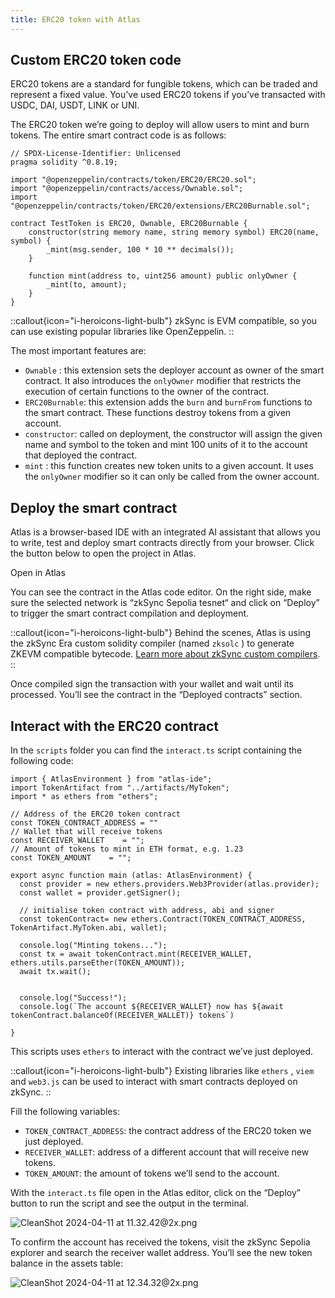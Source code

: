 ```yaml
---
title: ERC20 token with Atlas
---
```

## Custom ERC20 token code
    
ERC20 tokens are a standard for fungible tokens, which can be traded and represent a fixed value. You’ve used ERC20 tokens if you’ve transacted with USDC, DAI, USDT, LINK or UNI.

The ERC20 token we’re going to deploy will allow users to mint and burn tokens. The entire smart contract code is as follows:

```solidity
// SPDX-License-Identifier: Unlicensed
pragma solidity ^0.8.19;

import "@openzeppelin/contracts/token/ERC20/ERC20.sol";
import "@openzeppelin/contracts/access/Ownable.sol";
import "@openzeppelin/contracts/token/ERC20/extensions/ERC20Burnable.sol";

contract TestToken is ERC20, Ownable, ERC20Burnable {
    constructor(string memory name, string memory symbol) ERC20(name, symbol) {
        _mint(msg.sender, 100 * 10 ** decimals());
    }

    function mint(address to, uint256 amount) public onlyOwner {
        _mint(to, amount);
    }
}
```

::callout{icon="i-heroicons-light-bulb"}
zkSync is EVM compatible, so you can use existing popular libraries like OpenZeppelin.
::

The most important features are:

- `Ownable` : this extension sets the deployer account as owner of the smart contract. It also introduces the `onlyOwner` modifier that restricts the execution of certain functions to the owner of the contract.
- `ERC20Burnable`: this extension adds the `burn` and `burnFrom` functions to the smart contract. These functions destroy tokens from a given account.
- `constructor`: called on deployment, the constructor will assign the given name and symbol to the token and mint 100 units of it to the account that deployed the contract.
- `mint` : this function creates new token units to a given account. It uses the `onlyOwner` modifier so it can only be called from the owner account.

## Deploy the smart contract

Atlas is a browser-based IDE with an integrated AI assistant that allows you to write, test and deploy smart contracts directly from your browser. Click the button below to open the project in Atlas.

<UButton
    icon="i-heroicons-code-bracket"
    size="xl"
    color="primary"
    variant="solid"
    :trailing="false"
    to="https://atlaszk.com"
    target="_blank"
    >Open in Atlas</UButton>

You can see the contract in the Atlas code editor. On the right side, make sure the selected network is “zkSync Sepolia tesnet“ and click on “Deploy” to trigger the smart contract compilation and deployment. 

::callout{icon="i-heroicons-light-bulb"}
Behind the scenes, Atlas is using the zkSync Era custom solidity compiler (named `zksolc` ) to generate ZKEVM compatible bytecode. [Learn more about zkSync custom compilers]().
::

Once compiled sign the transaction with your wallet and wait until its processed. You’ll see the contract in the “Deployed contracts” section. 

## Interact with the ERC20 contract

In the `scripts` folder you can find the `interact.ts`  script containing the following code:

```tsx
import { AtlasEnvironment } from "atlas-ide";
import TokenArtifact from "../artifacts/MyToken";
import * as ethers from "ethers";

// Address of the ERC20 token contract
const TOKEN_CONTRACT_ADDRESS = ""
// Wallet that will receive tokens
const RECEIVER_WALLET    = "";
// Amount of tokens to mint in ETH format, e.g. 1.23
const TOKEN_AMOUNT    = "";

export async function main (atlas: AtlasEnvironment) {
  const provider = new ethers.providers.Web3Provider(atlas.provider);
  const wallet = provider.getSigner();

  // initialise token contract with address, abi and signer
  const tokenContract= new ethers.Contract(TOKEN_CONTRACT_ADDRESS, TokenArtifact.MyToken.abi, wallet);

  console.log("Minting tokens...");
  const tx = await tokenContract.mint(RECEIVER_WALLET, ethers.utils.parseEther(TOKEN_AMOUNT));
  await tx.wait();
  

  console.log("Success!");
  console.log(`The account ${RECEIVER_WALLET} now has ${await tokenContract.balanceOf(RECEIVER_WALLET)} tokens`)

}
```

This scripts uses `ethers` to interact with the contract we’ve just deployed. 

::callout{icon="i-heroicons-light-bulb"}
Existing libraries like `ethers` , `viem` and `web3.js` can be used to interact with smart contracts deployed on zkSync.
::

Fill the following variables:

- `TOKEN_CONTRACT_ADDRESS`: the contract address of the ERC20 token we just deployed.
- `RECEIVER_WALLET`: address of a different account that will receive new tokens.
- `TOKEN_AMOUNT`: the amount of tokens we’ll send to the account.

With the `interact.ts` file open in the Atlas editor, click on the “Deploy” button to run the script and see the output in the terminal.

![CleanShot 2024-04-11 at 11.32.42@2x.png](https://prod-files-secure.s3.us-west-2.amazonaws.com/703ee435-9e35-441a-b595-a8f42972ac1a/b0fb4351-effb-4f68-938c-006e4e9fc8f2/CleanShot_2024-04-11_at_11.32.422x.png)

To confirm the account has received the tokens, visit the zkSync Sepolia explorer and search the receiver wallet address. You’ll see the new token balance in the assets table:

![CleanShot 2024-04-11 at 12.34.32@2x.png](https://prod-files-secure.s3.us-west-2.amazonaws.com/703ee435-9e35-441a-b595-a8f42972ac1a/4306bd3d-b0bc-46ba-9722-b783548a6ea9/CleanShot_2024-04-11_at_12.34.322x.png)
